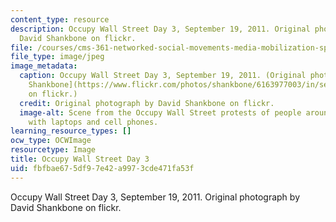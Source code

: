 ```yaml
---
content_type: resource
description: Occupy Wall Street Day 3, September 19, 2011. Original photograph by
  David Shankbone on flickr.
file: /courses/cms-361-networked-social-movements-media-mobilization-spring-2014/fbfbae675df97e42a9973cde471fa53f_cms-361s14.jpg
file_type: image/jpeg
image_metadata:
  caption: Occupy Wall Street Day 3, September 19, 2011. (Original photograph by [David
    Shankbone](https://www.flickr.com/photos/shankbone/6163977003/in/set-72157627710064844)
    on flickr.)
  credit: Original photograph by David Shankbone on flickr.
  image-alt: Scene from the Occupy Wall Street protests of people around a table covered
    with laptops and cell phones.
learning_resource_types: []
ocw_type: OCWImage
resourcetype: Image
title: Occupy Wall Street Day 3
uid: fbfbae67-5df9-7e42-a997-3cde471fa53f
---
```

Occupy Wall Street Day 3, September 19, 2011. Original photograph by David Shankbone on flickr.


